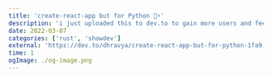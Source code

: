 ```yaml
---
title: 'create-react-app but for Python 🐍⚡'
description: 'i just uploaded this to dev.to to gain more users and feedback'
date: 2022-03-07
categories: ['rust', 'showdev']
external: 'https://dev.to/dhravya/create-react-app-but-for-python-1fa9'
time: 1
ogImage: ./og-image.png
---
```

